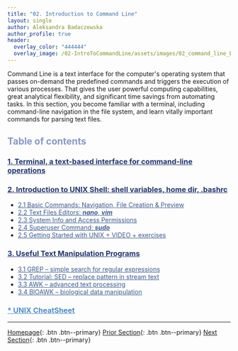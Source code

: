 ```yaml
---
title: "02. Introduction to Command Line"
layout: single
author: Aleksandra Badaczewska
author_profile: true
header:
  overlay_color: "444444"
  overlay_image: /02-IntroToCommandLine/assets/images/02_command_line_banner.png
---
```


Command Line is a text interface for the computer's operating system that passes on-demand the predefined commands and triggers the execution of various processes. That gives the user powerful computing capabilities, great analytical flexibility, and significant time savings from automating tasks. In this section, you become familiar with a terminal, including command-line navigation in the file system, and learn vitally important commands for parsing text files.


## <span style="color: #8997c1;">Table of contents</span>

### **<a href="01-terminal-basics" style="color: #24376b;">1. Terminal, a text-based interface for command-line operations</a>**

### **<a href="02-intro-to-unix-shell" style="color: #24376b;">2. Introduction to UNIX Shell: shell variables, home dir, .bashrc</a>**
* <a href="02A-basic-commands" style="color: #3f5a8a;">2.1 Basic Commands: Navigation, File Creation & Preview</a>
* <a href="02B-text-files-editors" style="color: #3f5a8a;">2.2 Text Files Editors: <i><b>nano</b></i>, <i><b>vim</b></i></a>
* <a href="02C-unix-system-info-permissions" style="color: #3f5a8a;">2.3 System Info and Access Permissions</a>
* <a href="02D-admin-commands" style="color: #3f5a8a;">2.4 Superuser Command: <i><b>sudo</b></i></a>
* <a href="02E-tutorial-unix-getting-started" style="color: #3f5a8a;">2.5 Getting Started with UNIX + VIDEO + exercises</a>

### **<a href="03-text-manipulation-programs" style="color: #24376b;">3. Useful Text Manipulation Programs</a>**
  * <a href="03A-tutorial-unix-grep" style="color: #3f5a8a;">3.1 GREP – simple search for regular expressions</a>
  * <a href="03B-tutorial-unix-sed" style="color: #3f5a8a;">3.2 Tutorial: SED – replace pattern in stream text</a>
  * <a href="3C-tutorial-unix-awk" style="color: #3f5a8a;">3.3 AWK – advanced text processing</a>
  * <a href="03D-tutorial-unix-bioawk" style="color: #3f5a8a;">3.4 BIOAWK – biological data manipulation</a>

### <a href="04-unix-cheat-sheet" style="color: #518cc2;">* UNIX CheatSheet</a>
---

[Homepage](../index.md){: .btn  .btn--primary}
[Prior Section](../01-IntroToDataScience/00-IntroToDataScience-LandingPage){: .btn  .btn--primary}
[Next Section](../03-SetUpComputingMachine/00-SetUpComputingMachine-LandingPage){: .btn  .btn--primary}
